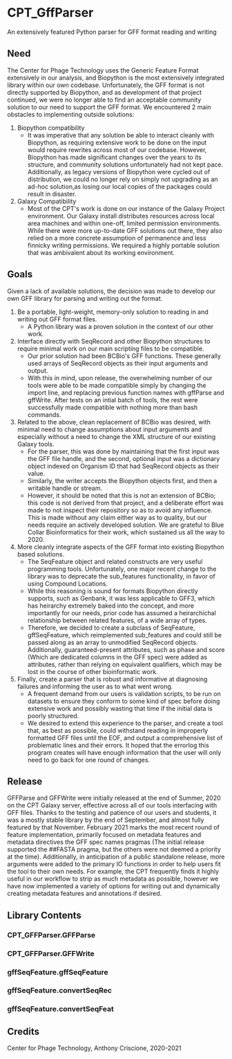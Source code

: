 # CPT_GffParser
An extensively featured Python parser for GFF format reading and writing

## Need
The Center for Phage Technology uses the Generic Feature Format extensively in our analysis, and Biopython is the most extensively integrated library within our own codebase. Unfortunately, the GFF format is not directly supported by Biopython, and as development of that project continued, we were no longer able to find an acceptable community solution to our need to support the GFF format. We encountered 2 main obstacles to implementing outside solutions: 
1. Biopython compatibility
   - It was imperative that any solution be able to interact cleanly with Biopython, as requiring extensive work to be done on the input would require rewrites across most of our codebase. However, Biopython has made significant changes over the years to its structure, and community solutions unfortunately had not kept pace. Additionally, as legacy versions of Biopython were cycled out of distribution, we could no longer rely on simply not upgrading as an ad-hoc solution,as losing our local copies of the packages could result in disaster.
2. Galaxy Compatibility
   - Most of the CPT's work is done on our instance of the Galaxy Project environment. Our Galaxy install distributes resources across local area machines and within one-off, limited permission environments. While there were more up-to-date GFF solutions out there, they also relied on a more concrete assumption of permanence and less finnicky writing permissions. We required a highly portable solution that was ambivalent about its working environment.

## Goals
Given a lack of available solutions, the decision was made to develop our own GFF library for parsing and writing out the format. 
1. Be a portable, light-weight, memory-only solution to reading in and writing out GFF format files. 
   - A Python library was a proven solution in the context of our other work.
2. Interface directly with SeqRecord and other Biopython structures to require minimal work on our main scripting files to be compatible.
   - Our prior solution had been BCBio's GFF functions. These generally used arrays of SeqRecord objects as their input arguments and output.
   - With this in mind, upon release, the overwhelming number of our tools were able to be made compatible simply by changing the import line, and replacing previous function names with gffParse and gffWrite. After tests on an intial batch of tools, the rest were successfully made compatible with nothing more than bash commands.
3. Related to the above, clean replacement of BCBio was desired, with minimal need to change assumptions about input arguments and especially without a need to change the XML structure of our existing Galaxy tools.
   - For the parser, this was done by maintaining that the first input was the GFF file handle, and the second, optional input was a dictionary object indexed on Organism ID that had SeqRecord objects as their value.
   - Similarly, the writer accepts the Biopython objects first, and then a writable handle or stream.
   - However, it should be noted that this is not an extension of BCBio; this code is not derived from that project, and a deliberate effort was made to not inspect their repository so as to avoid any influence. This is made without any claim either way as to quality, but our needs require an actively developed solution. We are grateful to Blue Collar Bioinformatics for their work, which sustained us all the way to 2020. 
4. More cleanly integrate aspects of the GFF format into existing Biopython based solutions.
   - The SeqFeature object and related constructs are very useful programming tools. Unfortunately, one major recent change to the library was to deprecate the sub_features functionality, in favor of using Compound Locations. 
   - While this reasoning is sound for formats Biopython directly supports, such as Genbank, it was less applicable to GFF3, which has heirarchy extremely baked into the concept, and more importantly for our needs, prior code has assumed a heirarchichal relationship between related features, of a wide array of types. 
   - Therefore, we decided to create a subclass of SeqFeature, gffSeqFeature, which reimplemented sub_features and could still be passed along as an array to unmodified SeqRecord objects. Additionally, guaranteed-present attributes, such as phase and score (Which are dedicated columns in the GFF spec) were added as attributes, rather than relying on equivalent qualifiers, which may be lost in the course of other bioinformatic work.
5. Finally, create a parser that is robust and informative at diagnosing failures and informing the user as to what went wrong.
   - A frequent demand from our users is validation scripts, to be run on datasets to ensure they conform to some kind of spec before doing extensive work and possibly wasting that time if the initial data is poorly structured.
   - We desired to extend this experience to the parser, and create a tool that, as best as possible, could withstand reading in improperly formatted GFF files until the EOF, and output a comprehensive list of problematic lines and their errors. It hoped that the errorlog this program creates will have enough information that the user will only need to go back for one round of changes.

## Release
GFFParse and GFFWrite were initially released at the end of Summer, 2020 on the CPT Galaxy server, effective across all of our tools interfacing with GFF files. Thanks to the testing and patience of our users and students, it was a mostly stable library by the end of September, and almost fully featured by that November. February 2021 marks the most recent round of feature implementation, primarily focused on metadata features and metadata directives the GFF spec names pragmas (The initial release supported the ##FASTA pragma, but the others were not deemed a priority at the time). Additionally, in anticipation of a public standalone release, more arguments were added to the primary IO functions in order to help users fit the tool to their own needs. For example, the CPT frequently finds it highly useful in our workflow to strip as much metadata as possible, however we have now implemented a variety of options for writing out and dynamically creating metadata features and annotations if desired.

## Library Contents
### CPT_GFFParser.GFFParse

### CPT_GFFParser.GFFWrite

### gffSeqFeature.gffSeqFeature

### gffSeqFeature.convertSeqRec

### gffSeqFeature.convertSeqFeat

## Credits
Center for Phage Technology,
Anthony Criscione, 2020-2021
